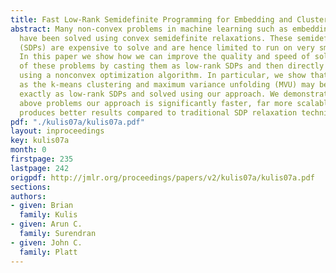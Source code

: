 ```yaml
---
title: Fast Low-Rank Semidefinite Programming for Embedding and Clustering
abstract: Many non-convex problems in machine learning such as embedding and clustering
  have been solved using convex semidefinite relaxations. These semidefinite programs
  (SDPs) are expensive to solve and are hence limited to run on very small data sets.
  In this paper we show how we can improve the quality and speed of solving a number
  of these problems by casting them as low-rank SDPs and then directly solving them
  using a nonconvex optimization algorithm. In particular, we show that problems such
  as the k-means clustering and maximum variance unfolding (MVU) may be expressed
  exactly as low-rank SDPs and solved using our approach. We demonstrate that in the
  above problems our approach is significantly faster, far more scalable and often
  produces better results compared to traditional SDP relaxation techniques.
pdf: "./kulis07a/kulis07a.pdf"
layout: inproceedings
key: kulis07a
month: 0
firstpage: 235
lastpage: 242
origpdf: http://jmlr.org/proceedings/papers/v2/kulis07a/kulis07a.pdf
sections: 
authors:
- given: Brian
  family: Kulis
- given: Arun C.
  family: Surendran
- given: John C.
  family: Platt
---
```

